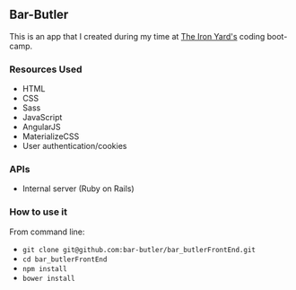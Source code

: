 ## Bar-Butler

This is an app that I created during my time at [The Iron Yard's](http://theironyard.com/locations/atlanta/) coding boot-camp.

### Resources Used
  * HTML
  * CSS
  * Sass
  * JavaScript
  * AngularJS
  * MaterializeCSS
  * User authentication/cookies
  
 ### APIs
  * Internal server (Ruby on Rails)
  
### How to use it

From command line:
  * `git clone git@github.com:bar-butler/bar_butlerFrontEnd.git`
  * `cd bar_butlerFrontEnd`
  * `npm install`
  * `bower install` 
  
  

